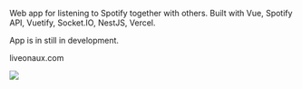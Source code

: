 Web app for listening to Spotify together with others.  Built with Vue, Spotify API, Vuetify, Socket.IO, NestJS, Vercel. 

App is in still in development.

liveonaux.com

<img src="https://res.cloudinary.com/develpement/image/upload/v1648839394/aux/initial_aux_gqv07y.gif"/>
